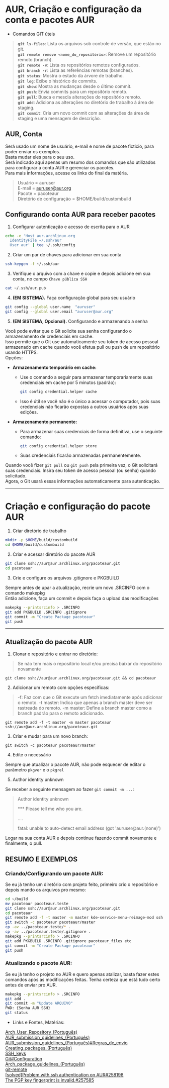 # AUR, Criação e configuração da conta e pacotes AUR

- Comandos GIT úteis  

> **`git ls-files`**: Lista os arquivos sob controle de versão, que estão no git.  
> **`git remote remove <nome_do_repositório>`**: Remove um repositório remoto (branch).  
> **`git remote -v`**: Lista os repositórios remotos configurados.  
> **`git branch -r`**: Lista as referências remotas (branches).  
> **`git status`**: Mostra o estado da árvore de trabalho.  
> **`git log`**: Exibe o histórico de commits.  
> **`git show`**: Mostra as mudanças desde o último commit.  
> **`git push`**: Envia commits para um repositório remoto.  
> **`git pull`**: Busca e mescla alterações do repositório remoto.  
> **`git add`**: Adiciona as alterações no diretório de trabalho à área de staging.  
> **`git commit`**: Cria um novo commit com as alterações da área de staging e uma mensagem de descrição.  

## AUR, Conta  

Será usado um nome de usuário, e-mail e nome de pacote ficticio, para poder enviar os exemplos.  
Basta mudar eles para o seu uso.  
Será indicado aqui apenas um resumo dos comandos que são utilizados para configurar a conta AUR e gerenciar os pacotes.  
Para mais informações, acesse os links do final da matéria.  

> Usuário = auruser  
> E-mail = auruser@aur.org  
> Pacote = pacoteaur  
> Diretório de configuração = $HOME/build/custombuild  

## Configurando conta AUR para receber pacotes  

1. Configurar autenticação e acesso de escrita para o AUR  

```bash
echo -e 'Host aur.archlinux.org
  IdentityFile ~/.ssh/aur
  User aur' | tee ~/.ssh/config
```

2. Criar um par de chaves para adicionar em sua conta  

```bash
ssh-keygen -f ~/.ssh/aur
```

3. Verifique o arquivo com a chave e copie e depois adicione em sua conta, no campo `Chave pública SSH`  

```bash
cat ~/.ssh/aur.pub
```
4. **(EM SISTEMA).** Faça configuração global para seu usuário  

```bash
git config --global user.name  "auruser"
git config --global user.email "auruser@aur.org"
```

5. **(EM SISTEMA, Opcional).** Configurando e armazenando a senha

Você pode evitar que o Git solicite sua senha configurando o armazenamento de credenciais em cache.  
Isso permite que o Git use automaticamente seu token de acesso pessoal armazenado em cache quando você efetua pull ou push de um repositório usando HTTPS.  
Opções:  

- **Armazenamento temporário em cache:**  
  
  - Use o comando a seguir para armazenar temporariamente suas credenciais em cache por 5 minutos (padrão):  
    
    ```bash
    git config credential.helper cache
    ```
  
  - Isso é útil se você não é o único a acessar o computador, pois suas credenciais não ficarão expostas a outros usuários após suas edições.  

- **Armazenamento permanente:**  
  
  - Para armazenar suas credenciais de forma definitiva, use o seguinte comando:  
    
    ```bash
    git config credential.helper store
    ```
  
  - Suas credenciais ficarão armazenadas permanentemente.  

Quando você fizer `git pull` ou `git push` pela primeira vez, o Git solicitará suas credenciais. Insira seu token de acesso pessoal (ou senha) quando solicitado.  
  Agora, o Git usará essas informações automaticamente para autenticação.  
___

# Criação e configuração do pacote AUR  

1. Criar diretório de trabalho  

```bash
mkdir -p $HOME/build/custombuild
cd $HOME/build/custombuild
```

2. Criar e acessar diretório do pacote AUR  

```bash
git clone ssh://aur@aur.archlinux.org/pacoteaur.git
cd pacoteaur
```

3. Crie e configure os arquivos .gitignore e PKGBUILD  

Sempre antes de upar a atualização, recrie um novo .SRCINFO com o comando makepkg  
Então adicione, faça um commit e depois faça o upload das modificações  

```bash
makepkg --printsrcinfo > .SRCINFO
git add PKGBUILD .SRCINFO .gitignore
git commit -m "Create Package pacoteaur"
git push
```
___

## Atualização do pacote AUR  

1. Clonar o repositório e entrar no diretório:  
>Se não tem mais o repositório local e/ou precisa baixar do repositório novamente  

```
git clone ssh://aur@aur.archlinux.org/pacoteaur.git && cd pacoteaur
```

2. Adicionar um remoto com opções específicas:

>-f: Faz com que o Git execute um fetch imediatamente após adicionar o remoto.
>-t master: Indica que apenas a branch master deve ser rastreada do remoto.
>-m master: Define a branch master como a branch padrão para o remoto adicionado.

```
git remote add -f -t master -m master pacoteaur ssh://aur@aur.archlinux.org/pacoteaur.git
```

3. Criar e mudar para um novo branch:

```bas
git switch -c pacoteaur pacoteaur/master
```

4. Edite o necessário

Sempre que atualizar o pacote AUR, não pode esquecer de editar o parâmetro `pkgver` e o `pkgrel`  

5. Author identity unknown  

Se receber a seguinte mensagem ao fazer `git commit -m ...`:  

> Author identity unknown  
>   
> *** Please tell me who you are.  
>   
> ....  
>   
> fatal: unable to auto-detect email address (got 'auruser@aur.(none)')  

Logar na sua conta AUR e depois continue fazendo commit novamente e finalmente, o pull.  

## RESUMO E EXEMPLOS  

### Criando/Configurando um pacote AUR:  

Se eu já tenho um diretório com projeto feito, primeiro crio o repositório e depois mando os arquivos pro mesmo:  

```bash
cd ~/build
mv pacoteaur pacoteaur.teste
git clone ssh://aur@aur.archlinux.org/pacoteaur.git
cd pacoteaur
git remote add -f -t master -m master kde-service-menu-reimage-mod ssh://aur@aur.archlinux.org/pacoteaur.git
git switch -c pacoteaur pacoteaur/master
cp -av ../pacoteaur.teste/* .
cp -av ../pacoteaur.teste/.gitignore .
makepkg --printsrcinfo > .SRCINFO
git add PKGBUILD .SRCINFO .gitignore pacoteaur_files etc
git commit -m "Create Package pacoteaur"
git push
```

### Atualizando o pacote AUR:  

Se eu já tenho o projeto no AUR e quero apenas atalizar, basta fazer estes comandos após as modificações feitas. Tenha certeza que está tudo certo antes de enviar pro AUR.  

```bash
makepkg --printsrcinfo > .SRCINFO
git add .
git commit -m "Update ARQUIVO"
PWD: {Senha AUR SSH}
git status
```

* Links e Fontes, Matérias:  

[Arch_User_Repository_(Português)](https://wiki.archlinux.org/title/Arch_User_Repository_(Portugu%C3%AAs))  
[AUR_submission_guidelines_(Português)](https://wiki.archlinux.org/title/AUR_submission_guidelines_(Portugu%C3%AAs))  
[AUR_submission_guidelines_(Português)#Regras_de_envio](https://wiki.archlinux.org/title/AUR_submission_guidelines_(Portugu%C3%AAs)#Regras_de_envio)  
[Creating_packages_(Português)](https://wiki.archlinux.org/title/Creating_packages_(Portugu%C3%AAs))  
[SSH_keys](https://wiki.archlinux.org/title/SSH_keys)  
[Git#Configuration](https://wiki.archlinux.org/title/Git#Configuration)  
[Arch_package_guidelines_(Português)](https://wiki.archlinux.org/title/Arch_package_guidelines_(Portugu%C3%AAs))  
[git-remote](https://git-scm.com/docs/git-remote)  
[[solved]Problem with ssh authentication on AUR#258198](https://bbs.archlinux.org/viewtopic.php?id=258198)  
[The PGP key fingerprint is invalid.#257585](https://bbs.archlinux.org/viewtopic.php?id=257585)  

